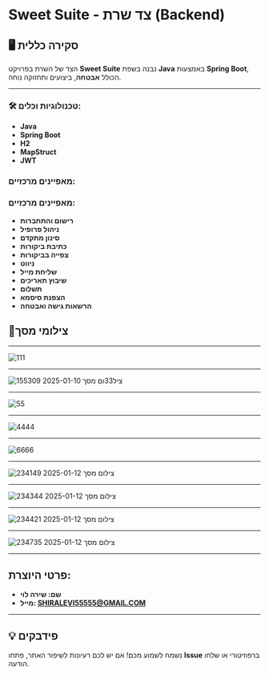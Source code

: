 # Sweet Suite - צד שרת (Backend)

## 🖥️ סקירה כללית
הצד של השרת בפרויקט **Sweet Suite** נבנה בשפת **Java** באמצעות **Spring Boot**, הכולל **אבטחה**, ביצועים ותחזוקה נוחה.

---

### 🛠️ טכנולוגיות וכלים:

- **Java** 
- **Spring Boot** 
- **H2** 
- **MapStruct** 
- **JWT**

### מאפיינים מרכזיים:
### מאפיינים מרכזיים:

   - **רישום והתחברות** 
   - **ניהול פרופיל**
   - **סינון מתקדם**
   - **כתיבת ביקורות**
   - **צפייה בביקורות**
   - **ניווט**
   - **שליחת מייל**
   - **שיבוץ תאריכים**
   - **תשלום**
   - **הצפנת סיסמא**
   - **הרשאות גישה ואבטחה**


## 📸צילומי מסך

---
![111](https://github.com/user-attachments/assets/f1174952-e1d2-413c-ad19-8167c8bc8f67)



---
![ציל33ום מסך 2025-01-10 155309](https://github.com/user-attachments/assets/65145091-b138-41b2-a03a-673cb9b13a2d)

---

![55](https://github.com/user-attachments/assets/a68e3a8d-a816-4a3a-a456-6ef7782805de)

---

![4444](https://github.com/user-attachments/assets/495e14aa-325a-4e36-ac76-d134902bb2f2)

---

![6666](https://github.com/user-attachments/assets/4c02951f-56b6-4d51-bd88-9705f92c8f35)


---

![צילום מסך 2025-01-12 234149](https://github.com/user-attachments/assets/870470bb-b7b0-47ba-8bfd-8d2c63f29e03)

---

![צילום מסך 2025-01-12 234344](https://github.com/user-attachments/assets/239c4481-463d-412d-9264-efeb2230582c)


---


![צילום מסך 2025-01-12 234421](https://github.com/user-attachments/assets/ce6ac605-1665-4cfe-9c66-6af9176af980)

---

![צילום מסך 2025-01-12 234735](https://github.com/user-attachments/assets/a18b643a-b256-47ed-854c-f91545922290)


---

## פרטי היוצרת:
   - **שם: שירה לוי** 
   - **מייל: SHIRALEVI55555@GMAIL.COM** 
---

## 💡 פידבקים  
נשמח לשמוע מכם! אם יש לכם רעיונות לשיפור האתר, פתחו **Issue** ברפוזיטורי או שלחו הודעה.  

